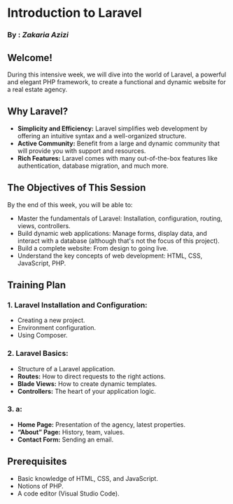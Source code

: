 # **Introduction to Laravel**
### By : *Zakaria Azizi* 


## Welcome!
During this intensive week, we will dive into the world of Laravel, a powerful and elegant PHP framework, to create a functional and dynamic website for a real estate agency.

## Why Laravel?
- **Simplicity and Efficiency:** Laravel simplifies web development by offering an intuitive syntax and a well-organized structure.
- **Active Community:** Benefit from a large and dynamic community that will provide you with support and resources.
- **Rich Features:** Laravel comes with many out-of-the-box features like authentication, database migration, and much more.

## The Objectives of This Session
By the end of this week, you will be able to:
- Master the fundamentals of Laravel: Installation, configuration, routing, views, controllers.
- Build dynamic web applications: Manage forms, display data, and interact with a database (although that's not the focus of this project).
- Build a complete website: From design to going live.
- Understand the key concepts of web development: HTML, CSS, JavaScript, PHP.

## Training Plan

### 1. Laravel Installation and Configuration:
- Creating a new project.
- Environment configuration.
- Using Composer.

### 2. Laravel Basics:
- Structure of a Laravel application.
- **Routes:** How to direct requests to the right actions.
- **Blade Views:** How to create dynamic templates.
- **Controllers:** The heart of your application logic.

### 3. a:
- **Home Page:** Presentation of the agency, latest properties.
- **“About” Page:** History, team, values.
- **Contact Form:** Sending an email.

## Prerequisites
- Basic knowledge of HTML, CSS, and JavaScript.
- Notions of PHP.
- A code editor (Visual Studio Code).

